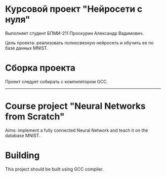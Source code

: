 # Курсовой проект "Нейросети с нуля"
Выполняет студент БПМИ-211 Проскурин Александр Вадимович.

Цель проекта: реализовать полносвязную нейросеть и обучить ее по базе данных MNIST.

# Сборка проекта
Проект следует собирать с компилятором GCC.

---

# Course project "Neural Networks from Scratch"

Aims: implement a fully connected Neural Network and teach it on the database MNIST.

# Building
This project should be built using GCC compiler.
